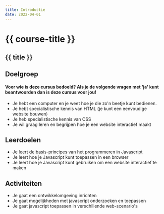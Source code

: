 ```yaml
---
title: Introductie
date: 2022-04-01
---
```


# {{ course-title }}

## {{ title }} 

## Doelgroep

#### Voor wie is deze cursus bedoeld? Als je de volgende vragen met 'ja' kunt beantwoorden dan is deze cursus voor jou!

* Je hebt een computer en je weet hoe je die zo'n beetje kunt bedienen.
* Je hebt specialistische kennis van HTML (je kunt een eenvoudige website bouwen)
* Je heb specialistische kennis van CSS 
* Je wil graag leren en begrijpen hoe je een website interactief maakt

## Leerdoelen

* Je leert de basis-principes van het programmeren in Javascript
* Je leert hoe je Javascript kunt toepassen in een browser
* Je leert hoe je Javascript kunt gebruiken om een website interactief te maken

## Activiteiten

* Je gaat een ontwikkelomgeving inrichten
* Je gaat mogelijkheden met javascript onderzoeken en toepassen
* Je gaat javascript toepassen in verschillende web-scenario's

